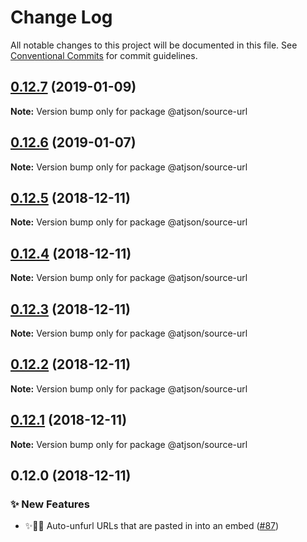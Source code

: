 # Change Log

All notable changes to this project will be documented in this file.
See [Conventional Commits](https://conventionalcommits.org) for commit guidelines.

## [0.12.7](https://github.com/CondeNast-Copilot/atjson/compare/@atjson/source-url@0.12.6...@atjson/source-url@0.12.7) (2019-01-09)

**Note:** Version bump only for package @atjson/source-url





## [0.12.6](https://github.com/CondeNast-Copilot/atjson/compare/@atjson/source-url@0.12.5...@atjson/source-url@0.12.6) (2019-01-07)

**Note:** Version bump only for package @atjson/source-url





## [0.12.5](https://github.com/CondeNast-Copilot/atjson/compare/@atjson/source-url@0.12.4...@atjson/source-url@0.12.5) (2018-12-11)

**Note:** Version bump only for package @atjson/source-url





## [0.12.4](https://github.com/CondeNast-Copilot/atjson/compare/@atjson/source-url@0.12.3...@atjson/source-url@0.12.4) (2018-12-11)

**Note:** Version bump only for package @atjson/source-url





## [0.12.3](https://github.com/CondeNast-Copilot/atjson/compare/@atjson/source-url@0.12.2...@atjson/source-url@0.12.3) (2018-12-11)

**Note:** Version bump only for package @atjson/source-url





## [0.12.2](https://github.com/CondeNast-Copilot/atjson/compare/@atjson/source-url@0.12.1...@atjson/source-url@0.12.2) (2018-12-11)

**Note:** Version bump only for package @atjson/source-url





## [0.12.1](https://github.com/CondeNast-Copilot/atjson/compare/@atjson/source-url@0.12.0...@atjson/source-url@0.12.1) (2018-12-11)

**Note:** Version bump only for package @atjson/source-url

## 0.12.0 (2018-12-11)


### ✨ New Features

* ✨👩‍💻 Auto-unfurl URLs that are pasted in into an embed ([#87](https://github.com/CondeNast-Copilot/atjson/issues/87))
